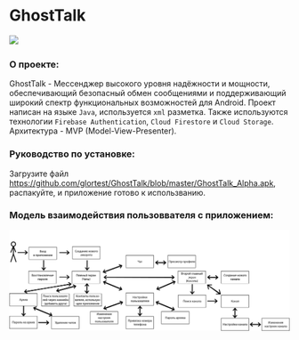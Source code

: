 # GhostTalk

<a href="https://github.com/glortest/GhostTalk/blob/master/app/src/main/res/mipmap-hdpi/ic_launcher_round.png"><img src="https://github.com/glortest/GhostTalk/blob/master/app/src/main/res/mipmap-hdpi/ic_launcher_round.png" /></a>


### О проекте:
GhostTalk - Мессенджер высокого уровня надёжности и мощности, обеспечивающий безопасный обмен сообщениями и поддерживающий широкий спектр функциональных возможностей для Android. 
Проект написан на языке ```Java```, используется  ```xml``` разметка. Также используются технологии ```Firebase Authentication```, ```Cloud Firestore``` и ```Cloud Storage```. Архитектура - MVP (Model-View-Presenter).

### Руководство по установке:
Загрузите файл https://github.com/glortest/GhostTalk/blob/master/GhostTalk_Alpha.apk, распакуйте, и приложение готово к использванию.


### Модель взаимодействия пользоввателя с приложением:
<a href="https://github.com/glortest/GhostTalk/blob/master/app/scheme.png"><img src="https://github.com/glortest/GhostTalk/blob/master/app/scheme.png" /></a>